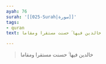 ```yaml
---
ayah: 76
surah: '[[025-Surah|سورة]]'
tags:
- quran
text: خالدين فيها ۚ حسنت مستقرا ومقاما

---
```

> خالدين فيها ۚ حسنت مستقرا ومقاما
